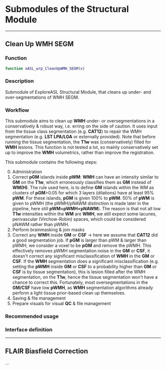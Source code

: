 # Submodules of the Structural Module

----
## Clean Up WMH SEGM

### Function

```matlab
function xASL_wrp_CleanUpWMH_SEGM(x)
```

### Description

Submodule of ExploreASL Structural Module, that cleans up under- and over-segmentations of WMH SEGM.

### Workflow

This submodule aims to clean up **WMH** under- or oversegmentations in a conservatively & robust way, i.e. erring on the side of caution.
It uses input from the tissue class segmentation (e.g. **CAT12**) to repair the WMH segmentation (e.g. **LST LPA/LGA** or externally provided).
Note that before running the tissue segmentation, the **T1w** was (conservatively) filled for **WMH** lesions.
This function is not tested a lot, so mainly conservatively set up to improve the **WMH** volumetrics, rather than improve the registration.

This submodule contains the following steps:

0. Administration
1. Correct **pGM** islands inside **pWM**: **WMH** can have an intensity similar to **GM** on the **T1w**, which erroneously classifies them as **GM** instead of **WM(H)**. The rule used here, is to define **GM** islands within the WM as clusters of **pGM**>0.05 for which 3 layers (dilations) have at least 95% **pWM**. For these islands, **pGM** is given 100% to **pWM**. 50% of **pWM** is given to pWMH (the pWMH/pNAWM distinction is made later in the pipeline, here still **pWM=pWMH+pNAWM**). The reason is that not all low **T1w** intensities within the **WM** are **WMH**, we still expect some lacunes, perivascular (Virchow-Robin) spaces, which could be considered pNAWM rather than pWMH.
2. Perform brainmasking & join masks
3. Correct any **WMH** inside **GM** or **CSF** -> here we assume that **CAT12** did a good segmentation job. If **pGM** is larger than pWM & larger than pWMH, we consider a voxel to be **pGM** and remove the pWMH. This effectively removes pWMH segmentation noise in the **GM** or **CSF**, it doesn't correct any significant misclassification of **WMH** in the **GM** or **CSF**. If the **WMH** segmentation does a significant misclassification (e.g. setting the **pWMH** inside **GM** or **CSF** to a probability higher than **GM** or **CSF** is by tissue segmentation), this is lesion filled after the WMH segmentation, on the **T1w**, hence the tissue segmentation won't have a chance to correct this. Fortunately, most oversegmentations in the **GM/CSF** have low **pWMH**, as **WMH** segmentation algorithms already perform a light tissue prior-based clean up themselves.
4. Saving & file management
5. Prepare visuals for visual **QC** & file management

### Recommended usage

### Interface definition

----
## FLAIR Biasfield Correction

...



